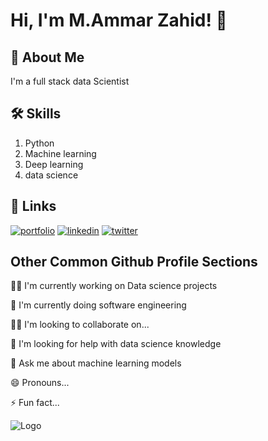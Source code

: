 
# Hi, I'm M.Ammar Zahid! 👋


## 🚀 About Me
I'm a full stack data Scientist



## 🛠 Skills
1. Python
2. Machine learning
3. Deep learning
4. data science


## 🔗 Links
[![portfolio](https://img.shields.io/badge/my_portfolio-000?style=for-the-badge&logo=ko-fi&logoColor=white)](https://github.com/AMMAR1122-LG)
[![linkedin](https://img.shields.io/badge/linkedin-0A66C2?style=for-the-badge&logo=linkedin&logoColor=white)](https://www.linkedin.com/in/muhammad-ammar-zahid-a07334291/)
[![twitter](https://img.shields.io/badge/twitter-1DA1F2?style=for-the-badge&logo=twitter&logoColor=white)](https://twitter.com/)


## Other Common Github Profile Sections
👩‍💻 I'm currently working on Data science projects

🧠 I'm currently doing software engineering

👯‍♀️ I'm looking to collaborate on...

🤔 I'm looking for help with data science knowledge

💬 Ask me about machine learning models

😄 Pronouns...

⚡️ Fun fact...


![Logo](https://github-readme-stats.vercel.app/api?username=AMMAR1122-LG&show_icons=true&locale=en&theme=midnight-purple)


